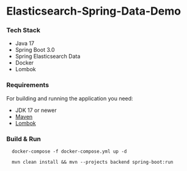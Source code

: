 # Elasticsearch-Spring-Data-Demo

### Tech Stack
- Java 17
- Spring Boot 3.0
- Spring Elasticsearch Data
- Docker
- Lombok

### Requirements

For building and running the application you need:
- JDK 17 or newer
- [Maven](https://maven.apache.org)
- [Lombok](https://projectlombok.org/)


### Build & Run
```
  docker-compose -f docker-compose.yml up -d
```
```
  mvn clean install && mvn --projects backend spring-boot:run
```